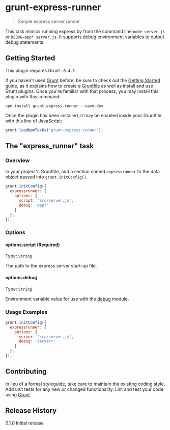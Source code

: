# grunt-express-runner

> Simple express server runner

This task mimics running express by from the command line `node server.js` or `DEBUG=app* server.js`. It supports [debug](https://github.com/visionmedia/debug) environment variables to output debug statements. 

## Getting Started
This plugin requires Grunt `~0.4.5`

If you haven't used [Grunt](http://gruntjs.com/) before, be sure to check out the [Getting Started](http://gruntjs.com/getting-started) guide, as it explains how to create a [Gruntfile](http://gruntjs.com/sample-gruntfile) as well as install and use Grunt plugins. Once you're familiar with that process, you may install this plugin with this command:

```shell
npm install grunt-express-runner --save-dev
```

Once the plugin has been installed, it may be enabled inside your Gruntfile with this line of JavaScript:

```js
grunt.loadNpmTasks('grunt-express-runner');
```

## The "express_runner" task

### Overview

In your project's Gruntfile, add a section named `expressrunner` to the data object passed into `grunt.initConfig()`.

```js
grunt.initConfig({
  expressrunner: {
    options: {
      script: 'src/server.js',
      debug: 'app*'
    }
  },
});
```

### Options

#### options.script (Required)
Type: `String`

The path to the express server start-up file.

#### options.debug
Type: `String`

Environment variable value for use with the [debug](https://github.com/visionmedia/debug) module.

### Usage Examples

```js
grunt.initConfig({
  expressrunner: {
    options: {
      server: 'src/server.js',
      debug: 'server*'
    }
  },
});
```

## Contributing
In lieu of a formal styleguide, take care to maintain the existing coding style. Add unit tests for any new or changed functionality. Lint and test your code using [Grunt](http://gruntjs.com/).

## Release History
0.1.0 Initial release
